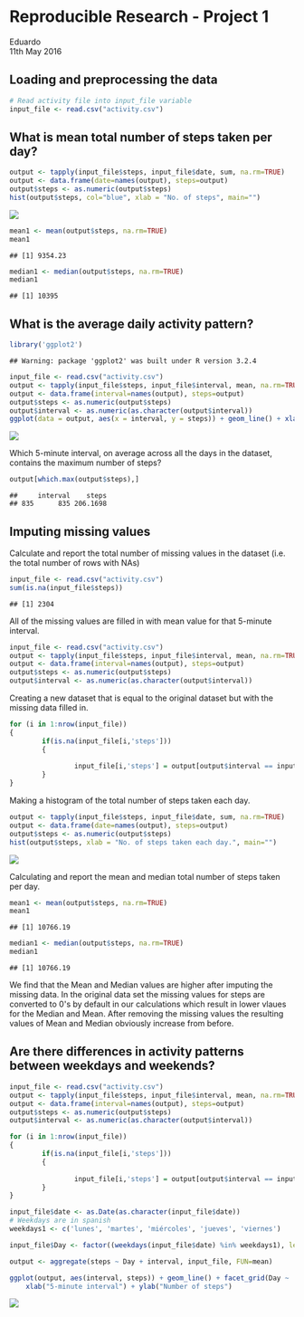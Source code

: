 # Reproducible Research - Project 1
Eduardo  
11th May 2016  


## Loading and preprocessing the data


```r
# Read activity file into input_file variable
input_file <- read.csv("activity.csv")
```


## What is mean total number of steps taken per day?

```r
output <- tapply(input_file$steps, input_file$date, sum, na.rm=TRUE)
output <- data.frame(date=names(output), steps=output)
output$steps <- as.numeric(output$steps)
hist(output$steps, col="blue", xlab = "No. of steps", main="")
```

![](PA1_template_files/figure-html/unnamed-chunk-2-1.png)<!-- -->

```r
mean1 <- mean(output$steps, na.rm=TRUE)
mean1
```

```
## [1] 9354.23
```

```r
median1 <- median(output$steps, na.rm=TRUE)
median1
```

```
## [1] 10395
```


## What is the average daily activity pattern?


```r
library('ggplot2')
```

```
## Warning: package 'ggplot2' was built under R version 3.2.4
```

```r
input_file <- read.csv("activity.csv")
output <- tapply(input_file$steps, input_file$interval, mean, na.rm=TRUE)
output <- data.frame(interval=names(output), steps=output)
output$steps <- as.numeric(output$steps)
output$interval <- as.numeric(as.character(output$interval))
ggplot(data = output, aes(x = interval, y = steps)) + geom_line() + xlab("5-minute interval") + ylab("average number of steps taken")
```

![](PA1_template_files/figure-html/unnamed-chunk-3-1.png)<!-- -->


Which 5-minute interval, on average across all the days in the dataset, contains the maximum number of steps?



```r
output[which.max(output$steps),]
```

```
##     interval    steps
## 835      835 206.1698
```

## Imputing missing values

Calculate and report the total number of missing values in the dataset (i.e. the total number of rows with NAs)


```r
input_file <- read.csv("activity.csv")
sum(is.na(input_file$steps))
```

```
## [1] 2304
```


All of the missing values are filled in with mean value for that 5-minute interval.


```r
input_file <- read.csv("activity.csv")
output <- tapply(input_file$steps, input_file$interval, mean, na.rm=TRUE)
output <- data.frame(interval=names(output), steps=output)
output$steps <- as.numeric(output$steps)
output$interval <- as.numeric(as.character(output$interval))
```

Creating a new dataset that is equal to the original dataset but with the missing data filled in.


```r
for (i in 1:nrow(input_file))
{
        if(is.na(input_file[i,'steps']))
        {
                
                input_file[i,'steps'] = output[output$interval == input_file[i,'interval'],'steps']
        }
}
```

Making a histogram of the total number of steps taken each day.


```r
output <- tapply(input_file$steps, input_file$date, sum, na.rm=TRUE)
output <- data.frame(date=names(output), steps=output)
output$steps <- as.numeric(output$steps)
hist(output$steps, xlab = "No. of steps taken each day.", main="")
```

![](PA1_template_files/figure-html/unnamed-chunk-8-1.png)<!-- -->

Calculating and report the mean and median total number of steps taken per day.


```r
mean1 <- mean(output$steps, na.rm=TRUE)
mean1
```

```
## [1] 10766.19
```

```r
median1 <- median(output$steps, na.rm=TRUE)
median1
```

```
## [1] 10766.19
```
We find that the Mean and Median values are higher after imputing the missing data. In the original data set the missing values for steps are converted to 0's by default in our calculations which result in lower vlaues for the Median and Mean. After removing the missing values the resulting values of Mean and Median obviously increase from before. 

## Are there differences in activity patterns between weekdays and weekends?


```r
input_file <- read.csv("activity.csv")
output <- tapply(input_file$steps, input_file$interval, mean, na.rm=TRUE)
output <- data.frame(interval=names(output), steps=output)
output$steps <- as.numeric(output$steps)
output$interval <- as.numeric(as.character(output$interval))

for (i in 1:nrow(input_file))
{
        if(is.na(input_file[i,'steps']))
        {
                
                input_file[i,'steps'] = output[output$interval == input_file[i,'interval'],'steps']
        }
}

input_file$date <- as.Date(as.character(input_file$date))
# Weekdays are in spanish
weekdays1 <- c('lunes', 'martes', 'miércoles', 'jueves', 'viernes')

input_file$Day <- factor((weekdays(input_file$date) %in% weekdays1), levels=c(FALSE, TRUE), labels=c('weekend', 'weekday'))

output <- aggregate(steps ~ Day + interval, input_file, FUN=mean)

ggplot(output, aes(interval, steps)) + geom_line() + facet_grid(Day ~ .) + 
    xlab("5-minute interval") + ylab("Number of steps")
```

![](PA1_template_files/figure-html/unnamed-chunk-10-1.png)<!-- -->
